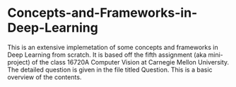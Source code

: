 # Concepts-and-Frameworks-in-Deep-Learning

This is an extensive implemetation of some concepts and frameworks in Deep Learning from scratch. It is based off the fifth assignment (aka mini-project) of the class 16720A Computer Vision at Carnegie Mellon University. The detailed question is given in the file titled Question. This is a basic overview of the contents.

